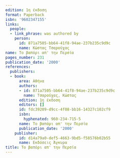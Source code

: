 ```yaml
---
edition: 1η έκδοση
format: Paperback
isbn: '9602347155'
links:
  people:
  - link_phrase: was authored by
    person:
      id: 871a7505-bb64-41f8-94ae-237b235c9d9c
      name: Κώστας Τσαρούχας
name: Το βαπόρι απ' την Περσία
pages_number: 231
publication_date: '2000'
references:
  publishers:
  - book:
      area: Αθήνα
      authors:
      - id: 871a7505-bb64-41f8-94ae-237b235c9d9c
        name: Τσαρούχας, Κώστας
      edition: 1η έκδοση
      editors: []
      id: fdc39209-d9cc-4f08-bb16-14327c102cf9
      isbn:
        hyphenated: 960-234-715-5
      name: Το βαπόρι απ' την Περσία
      publication_date: '2000'
    publisher:
      id: d14a79a0-def5-4663-9bd5-f58576b02b55
      name: Εκδόσεις Άγκυρα
title: Το βαπόρι απ' την Περσία
---
```


